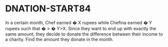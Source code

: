 # DNATION-START84
In a certain month, Chef earned  � X rupees while Chefina earned  � Y rupees such that  � > � Y>X. Since they want to end up with exactly the same amount, they decide to donate the difference between their income to a charity.  Find the amount they donate in the month.
